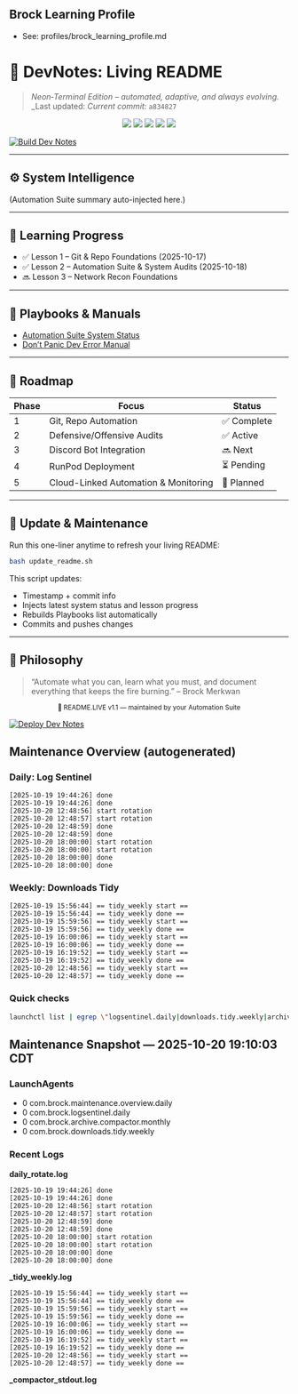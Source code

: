 ## Brock Learning Profile
- See: profiles/brock_learning_profile.md

# 🧠 **DevNotes: Living README**  
> _Neon‑Terminal Edition – automated, adaptive, and always evolving._  
_Last updated: 
_Current commit:_ `a834827`

<p align="center">
  <img src="https://img.shields.io/badge/SYSTEM-ONLINE-00FFC8?style=for-the-badge&labelColor=0A0A0F&logo=github&logoColor=00FFC8">
  <img src="https://img.shields.io/badge/AUTOMATION-SUITE_ACTIVE-7C3AED?style=for-the-badge&labelColor=0A0A0F">
  <img src="https://img.shields.io/badge/DEFENSE-NETRUNNER_OK-39FF14?style=for-the-badge&labelColor=0A0A0F">
  <img src="https://img.shields.io/badge/LESSON_TRACK-LEVEL_II-FF2E97?style=for-the-badge&labelColor=0A0A0F">
  <img src="https://img.shields.io/badge/STATUS-STABLE-00F0FF?style=for-the-badge&labelColor=0A0A0F">
</p>

[![Build Dev Notes](https://github.com/Brockmerkwan/dev-notes/actions/workflows/build.yml/badge.svg)](https://github.com/Brockmerkwan/dev-notes/actions/workflows/build.yml)

---

## ⚙️ System Intelligence
<!--AUTO:STATUS_START-->
(Automation Suite summary auto-injected here.)
<!--AUTO:STATUS_END-->

---

## 📘 Learning Progress
<!--AUTO:LESSON_LOG_START-->
- ✅ Lesson 1 – Git & Repo Foundations (2025-10-17)
- ✅ Lesson 2 – Automation Suite & System Audits (2025-10-18)
- 🔜 Lesson 3 – Network Recon Foundations
<!--AUTO:LESSON_LOG_END-->

---

## 🧾 Playbooks & Manuals
<!--AUTO:PLAYBOOKS_START-->
- [Automation Suite System Status](docs/README_Automation_Suite_Status.md)
- [Don’t Panic Dev Error Manual](docs/Dont_Panic_Dev_Error_Manual.md)
<!--AUTO:PLAYBOOKS_END-->

---

## 🚀 Roadmap
| Phase | Focus | Status |
|-------|--------|--------|
| 1 | Git, Repo Automation | ✅ Complete |
| 2 | Defensive/Offensive Audits | ✅ Active |
| 3 | Discord Bot Integration | 🔜 Next |
| 4 | RunPod Deployment | ⏳ Pending |
| 5 | Cloud-Linked Automation & Monitoring | 🧩 Planned |

---

## 🔧 Update & Maintenance
Run this one-liner anytime to refresh your living README:
```bash
bash update_readme.sh
```

This script updates:  
- Timestamp + commit info  
- Injects latest system status and lesson progress  
- Rebuilds Playbooks list automatically  
- Commits and pushes changes

---

## 🩵 Philosophy
> “Automate what you can, learn what you must, and document everything that keeps the fire burning.” – Brock Merkwan

<p align="center"><sub>💾 README.LIVE v1.1 — maintained by your Automation Suite</sub></p>

[![Deploy Dev Notes](https://github.com/Brockmerkwan/dev-notes/actions/workflows/deploy.yml/badge.svg)](https://github.com/Brockmerkwan/dev-notes/actions/workflows/deploy.yml)
## Maintenance Overview (autogenerated)

### Daily: Log Sentinel
```
[2025-10-19 19:44:26] done
[2025-10-19 19:44:26] done
[2025-10-20 12:48:56] start rotation
[2025-10-20 12:48:57] start rotation
[2025-10-20 12:48:59] done
[2025-10-20 12:48:59] done
[2025-10-20 18:00:00] start rotation
[2025-10-20 18:00:00] start rotation
[2025-10-20 18:00:00] done
[2025-10-20 18:00:00] done
```

### Weekly: Downloads Tidy
```
[2025-10-19 15:56:44] == tidy_weekly start ==
[2025-10-19 15:56:44] == tidy_weekly done ==
[2025-10-19 15:59:56] == tidy_weekly start ==
[2025-10-19 15:59:56] == tidy_weekly done ==
[2025-10-19 16:00:06] == tidy_weekly start ==
[2025-10-19 16:00:06] == tidy_weekly done ==
[2025-10-19 16:19:52] == tidy_weekly start ==
[2025-10-19 16:19:52] == tidy_weekly done ==
[2025-10-20 12:48:56] == tidy_weekly start ==
[2025-10-20 12:48:57] == tidy_weekly done ==
```

### Quick checks
```bash
launchctl list | egrep \"logsentinel.daily|downloads.tidy.weekly|archive.compactor.monthly|maintenance.overview.daily\"
```
## Maintenance Snapshot — 2025-10-20 19:10:03 CDT

### LaunchAgents
-	0	com.brock.maintenance.overview.daily
-	0	com.brock.logsentinel.daily
-	0	com.brock.archive.compactor.monthly
-	0	com.brock.downloads.tidy.weekly

### Recent Logs
**daily_rotate.log**
```
[2025-10-19 19:44:26] done
[2025-10-19 19:44:26] done
[2025-10-20 12:48:56] start rotation
[2025-10-20 12:48:57] start rotation
[2025-10-20 12:48:59] done
[2025-10-20 12:48:59] done
[2025-10-20 18:00:00] start rotation
[2025-10-20 18:00:00] start rotation
[2025-10-20 18:00:00] done
[2025-10-20 18:00:00] done
```
**_tidy_weekly.log**
```
[2025-10-19 15:56:44] == tidy_weekly start ==
[2025-10-19 15:56:44] == tidy_weekly done ==
[2025-10-19 15:59:56] == tidy_weekly start ==
[2025-10-19 15:59:56] == tidy_weekly done ==
[2025-10-19 16:00:06] == tidy_weekly start ==
[2025-10-19 16:00:06] == tidy_weekly done ==
[2025-10-19 16:19:52] == tidy_weekly start ==
[2025-10-19 16:19:52] == tidy_weekly done ==
[2025-10-20 12:48:56] == tidy_weekly start ==
[2025-10-20 12:48:57] == tidy_weekly done ==
```
**_compactor_stdout.log**
```
```


